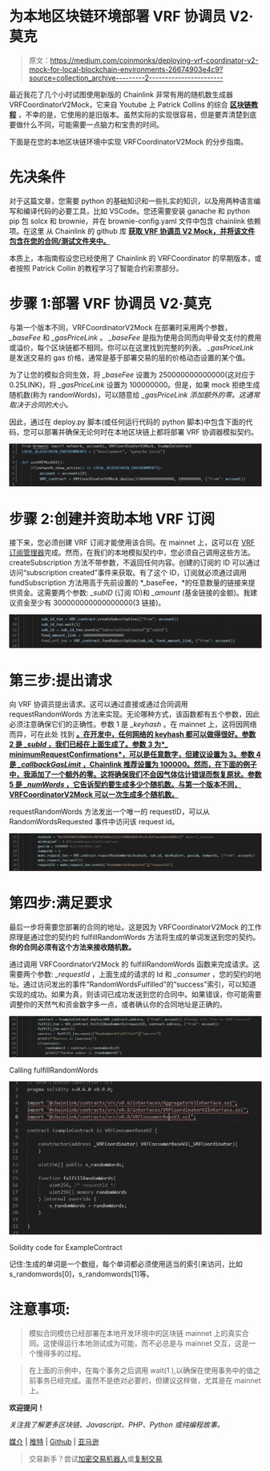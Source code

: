 # 为本地区块链环境部署 VRF 协调员 V2·莫克

> 原文：<https://medium.com/coinmonks/deploying-vrf-coordinator-v2-mock-for-local-blockchain-environments-26674903e4c9?source=collection_archive---------2----------------------->

最近我花了几个小时试图使用新版的 Chainlink 非常有用的随机数生成器 VRFCoordinatorV2Mock，它来自 Youtube 上 Patrick Collins 的综合 [**区块链教程**](https://www.youtube.com/watch?v=M576WGiDBdQ) ，不幸的是，它使用的是旧版本。虽然实际的实现很容易，但是要弄清楚到底要做什么不同，可能需要一点脑力和宝贵的时间。

下面是在您的本地区块链环境中实现 VRFCoordinatorV2Mock 的分步指南。

# 先决条件

对于这篇文章，您需要 python 的基础知识和一些扎实的知识，以及用两种语言编写和编译代码的必要工具，比如 VSCode。您还需要安装 ganache 和 python pip 包 solcx 和 brownie，并在 brownie-config.yaml 文件中包含 chainlink 依赖项。在这里 从 Chainlink 的 github 库 [**获取 VRF 协调员 V2 Mock，并将该文件包含在您的合同/测试文件夹中。**](https://github.com/smartcontractkit/chainlink-mix/blob/main/contracts/test/VRFCoordinatorV2Mock.sol)

本质上，本指南假设您已经使用了 Chainlink 的 VRFCoordinator 的早期版本，或者按照 Patrick Collin 的教程学习了智能合约彩票部分。

# 步骤 1:部署 VRF 协调员 V2·莫克

与第一个版本不同，VRFCoordinatorV2Mock 在部署时采用两个参数， *_baseFee* 和 *_gasPriceLink* 。 *_baseFee* 是指为使用合同而向甲骨文支付的费用或溢价，每个区块链都不相同。你可以在这里找到完整的列表。 *_gasPriceLink* 是发送交易的 gas 价格，通常是基于部署交易的层的价格动态设置的某个值。

为了让您的模拟合同生效，将 *_baseFee* 设置为 250000000000000(这对应于 0.25LINK)，将 *_gasPriceLink* 设置为 100000000。但是，如果 mock 拒绝生成随机数(称为 randomWords)，可以随意给 *_gasPriceLink 添加额外的零。这通常取决于合同的大小。*

因此，通过在 deploy.py 脚本(或任何运行代码的 python 脚本)中包含下面的代码，您可以部署并确保无论何时在本地区块链上都将部署 VRF 协调器模拟契约。

![](img/40e5d6fd8b57b3dd9fa3ae2b4c85f92c.png)

# 步骤 2:创建并资助本地 VRF 订阅

接下来，您必须创建 VRF 订阅才能使用该合同。在 mainnet 上，这可以在 [VRF 订阅管理器](http://vrf.chain.link)完成。然而，在我们的本地模拟契约中，您必须自己调用这些方法。createSubscription 方法不带参数，不返回任何内容。创建的订阅的 ID 可以通过访问“subscription created”事件来获取。有了这个 ID，订阅就必须通过调用 fundSubscription 方法用高于先前设置的 *_baseFee，*的任意数量的链接来提供资金。这需要两个参数: *_subID* (订阅 ID)和 *_amount* (基金链接的金额)。我建议资金至少有 300000000000000000(3 链接)。

![](img/751e6869f146cf27487515164d272f8a.png)

# 第三步:提出请求

向 VRF 协调员提出请求。这可以通过直接或通过合同调用 requestRandomWords 方法来实现。无论哪种方式，该函数都有五个参数，因此必须注意确保它们的正确性。参数 1 是 *_keyhash* 。在 mainnet 上，这将因网络而异，可在此处 找到 [**。在开发中，任何网络的 keyhash 都可以做得很好。参数 2 是 *_subId* ，我们已经在上面生成了。参数 3 为*_ minimumRequestConfirmations*，可以是任意数字，但建议设置为 3。参数 4 是 *_callbackGasLimit* ，Chainlink 推荐设置为 100000。然而，在下面的例子中，我添加了一个额外的零。这将确保我们不会因气体估计错误而恢复原状。参数 5 是 *_numWords* ，它告诉契约要生成多少个随机数。与第一个版本不同，VRFCoordinatorV2Mock 可以一次生成多个随机数。**](https://docs.chain.link/docs/vrf/v2/supported-networks/)

requestRandomWords 方法发出一个唯一的 requestID，可以从 RandomWordsRequested 事件中访问该 request id。

![](img/cb1a96e4c7642937eef012152309d278.png)

# 第四步:满足要求

最后一步将需要您部署的合同的地址。这是因为 VRFCoordinatorV2Mock 的工作原理是通过您的契约的 fulfillRandomWords 方法将生成的单词发送到您的契约。**你的合同必须有这个方法来接收随机数。**

通过调用 VRFCoordinatorV2Mock 的 fulfillRandomWords 函数来完成请求。这需要两个参数: *_requestId* ，上面生成的请求的 Id 和 *_consumer* ，您的契约的地址。通过访问发出的事件“RandomWordsFulfilled”的“success”索引，可以知道实现的成功。如果为真，则该词已成功发送到您的合同中。如果错误，你可能需要调整你的天然气和资金数字多一点，或者确认你的合同地址是正确的。

![](img/d17ce2e89d7019d6dc50318ab4bb1315.png)

Calling fulfillRandomWords

![](img/86add1d01b3c97c540f49e3eddb8dc75.png)

Solidity code for ExampleContract

记住:生成的单词是一个数组，每个单词都必须使用适当的索引来访问，比如 s_randomwords[0]，s_randomwords[1]等。

# 注意事项:

>模拟合同模仿已经部署在本地开发环境中的区块链 mainnet 上的真实合同。这使得运行本地测试成为可能，而不必总是与 mainnet 交互，这是一个慢得多的过程。

>在上面的示例中，在每个事务之后调用 wait(1 ),以确保在使用事务中的值之前事务已经完成。虽然不是绝对必要的，但建议这样做，尤其是在 mainnet 上。

**欢迎提问！**

*关注我了解更多区块链、Javascript、PHP、Python 或纯编程故事。*

[媒介](/@peterogwara) | [推特](https://twitter.com/petermarie_) | [Github](https://github.com/PeterMarie) | [亚马逊](https://www.amazon.com/author/peterogwara)

> 交易新手？尝试[加密交易机器人](/coinmonks/crypto-trading-bot-c2ffce8acb2a)或[复制交易](/coinmonks/top-10-crypto-copy-trading-platforms-for-beginners-d0c37c7d698c)